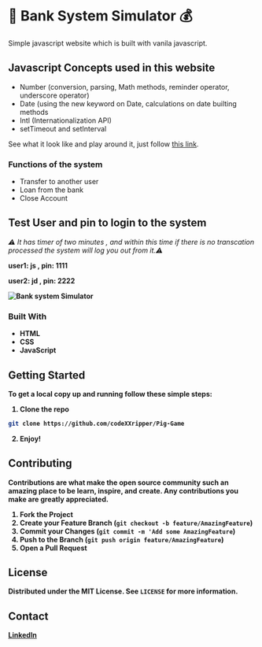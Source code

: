 #  🏦 Bank System Simulator 💰
Simple javascript website which is built with vanila javascript.

## Javascript Concepts used in this website
* Number (conversion, parsing, Math methods, reminder operator, underscore operator) 
* Date (using the new keyword on Date, calculations on date builting methods 
* Intl (Internationalization API)
* setTimeout and setInterval

See what it look like and play around it,  just follow [this  link](https://pig-game-ag40.onrender.com/).

### Functions of the system

* Transfer to another user
* Loan from the bank
* Close Account

## Test User and pin to login to the system 
<em > ⚠️ It has timer of two minutes , and within this time if there is no transcation processed the system will log you out from it.⚠️ </em>


<b>user1: js , pin: 1111<b>

<b>user2: jd , pin: 2222<b>

![Bank system Simulator](https://user-images.githubusercontent.com/56386562/216533411-daad4c84-0d71-4d7f-a88d-e44d06bf9d4d.png)

### Built With

* HTML
* CSS
* JavaScript


<!-- GETTING STARTED -->
## Getting Started

To get a local copy up and running follow these simple steps:

1. Clone the repo
```sh
git clone https://github.com/codeXXripper/Pig-Game
```
2. Enjoy! 
<!-- CONTRIBUTING -->
## Contributing

Contributions are what make the open source community such an amazing place to be learn, inspire, and create. Any contributions you make are **greatly appreciated**.

1. Fork the Project
2. Create your Feature Branch (`git checkout -b feature/AmazingFeature`)
3. Commit your Changes (`git commit -m 'Add some AmazingFeature`)
4. Push to the Branch (`git push origin feature/AmazingFeature`)
5. Open a Pull Request



<!-- LICENSE -->
## License

Distributed under the MIT License. See `LICENSE` for more information.


<!-- CONTACT -->
## Contact

[LinkedIn](https://www.linkedin.com/in/israel-fitsum/)
